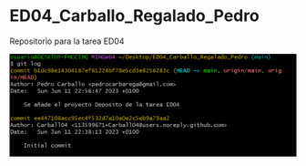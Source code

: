 # ED04_Carballo_Regalado_Pedro
Repositorio para la tarea ED04

![](https://github.com/Carball04/ED04_Carballo_Regalado_Pedro/blob/main/img/Captura%20git%20log.PNG)
